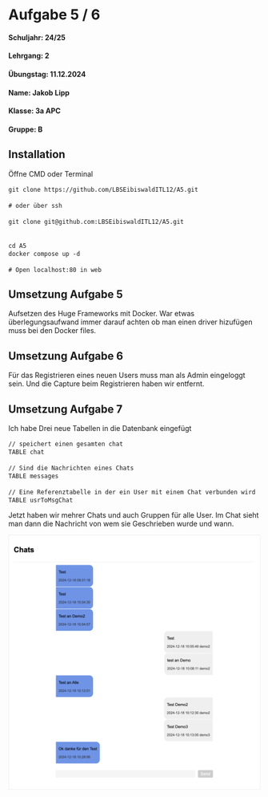 # Aufgabe 5 / 6

#### Schuljahr: 24/25
#### Lehrgang: 2
#### Übungstag: 11.12.2024
#### Name: Jakob Lipp
#### Klasse: 3a APC
#### Gruppe: B

## Installation
Öffne CMD oder Terminal

```
git clone https://github.com/LBSEibiswaldITL12/A5.git

# oder über ssh

git clone git@github.com:LBSEibiswaldITL12/A5.git


cd A5
docker compose up -d

# Open localhost:80 in web
```

## Umsetzung Aufgabe 5

Aufsetzen des Huge Frameworks mit Docker. War etwas überlegungsaufwand immer darauf achten ob man einen driver hizufügen muss bei den Docker files.

## Umsetzung Aufgabe 6

Für das Registrieren eines neuen Users muss man als Admin eingeloggt sein. Und die Capture beim Registrieren haben wir entfernt.

## Umsetzung Aufgabe 7

Ich habe Drei neue Tabellen in die Datenbank eingefügt

```
// speichert einen gesamten chat
TABLE chat

// Sind die Nachrichten eines Chats
TABLE messages

// Eine Referenztabelle in der ein User mit einem Chat verbunden wird
TABLE usrToMsgChat
```

Jetzt haben wir mehrer Chats und auch Gruppen für alle User. Im Chat sieht man dann die Nachricht von wem sie Geschrieben wurde und wann.

![Chat](_pictures/chat.png "Chat")